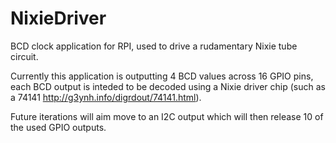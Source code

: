 # NixieDriver
BCD clock application for RPI, used to drive a rudamentary Nixie tube circuit.

Currently this application is outputting 4 BCD values across 16 GPIO pins, each BCD output is inteded to be decoded using a Nixie driver chip (such as a 74141 http://g3ynh.info/digrdout/74141.html).

Future iterations will aim move to an I2C output which will then release 10 of the used GPIO outputs.

